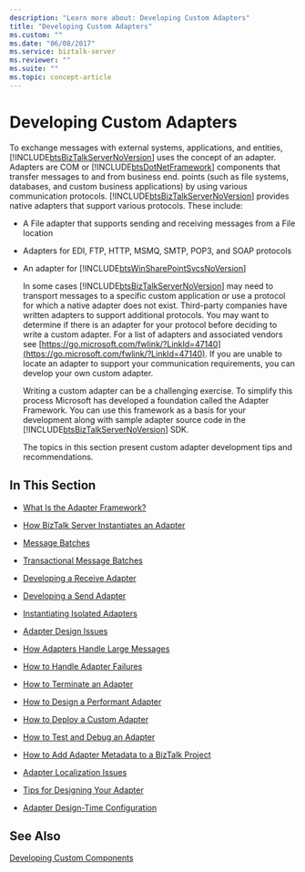 ```yaml
---
description: "Learn more about: Developing Custom Adapters"
title: "Developing Custom Adapters"
ms.custom: ""
ms.date: "06/08/2017"
ms.service: biztalk-server
ms.reviewer: ""
ms.suite: ""
ms.topic: concept-article
---
```

# Developing Custom Adapters
To exchange messages with external systems, applications, and entities, [!INCLUDE[btsBizTalkServerNoVersion](../includes/btsbiztalkservernoversion-md.md)] uses the concept of an adapter. Adapters are COM or [!INCLUDE[btsDotNetFramework](../includes/btsdotnetframework-md.md)] components that transfer messages to and from business end. points (such as file systems, databases, and custom business applications) by using various communication protocols. [!INCLUDE[btsBizTalkServerNoVersion](../includes/btsbiztalkservernoversion-md.md)] provides native adapters that support various protocols. These include:

- A File adapter that supports sending and receiving messages from a File location

- Adapters for EDI, FTP, HTTP, MSMQ, SMTP, POP3, and SOAP protocols

- An adapter for [!INCLUDE[btsWinSharePointSvcsNoVersion](../includes/btswinsharepointsvcsnoversion-md.md)]

  In some cases [!INCLUDE[btsBizTalkServerNoVersion](../includes/btsbiztalkservernoversion-md.md)] may need to transport messages to a specific custom application or use a protocol for which a native adapter does not exist. Third-party companies have written adapters to support additional protocols. You may want to determine if there is an adapter for your protocol before deciding to write a custom adapter. For a list of adapters and associated vendors see [https://go.microsoft.com/fwlink/?LinkId=47140](https://go.microsoft.com/fwlink/?LinkId=47140). If you are unable to locate an adapter to support your communication requirements, you can develop your own custom adapter.

  Writing a custom adapter can be a challenging exercise. To simplify this process Microsoft has developed a foundation called the Adapter Framework. You can use this framework as a basis for your development along with sample adapter source code in the [!INCLUDE[btsBizTalkServerNoVersion](../includes/btsbiztalkservernoversion-md.md)] SDK.

  The topics in this section present custom adapter development tips and recommendations.

## In This Section

-   [What Is the Adapter Framework?](../core/what-is-the-adapter-framework.md)

-   [How BizTalk Server Instantiates an Adapter](../core/how-biztalk-server-instantiates-an-adapter.md)

-   [Message Batches](../core/message-batches.md)

-   [Transactional Message Batches](../core/transactional-message-batches.md)

-   [Developing a Receive Adapter](../core/developing-a-receive-adapter.md)

-   [Developing a Send Adapter](../core/developing-a-send-adapter.md)

-   [Instantiating Isolated Adapters](../core/instantiating-isolated-adapters.md)

-   [Adapter Design Issues](../core/adapter-design-issues.md)

-   [How Adapters Handle Large Messages](../core/how-adapters-handle-large-messages.md)

-   [How to Handle Adapter Failures](../core/how-to-handle-adapter-failures.md)

-   [How to Terminate an Adapter](../core/how-to-terminate-an-adapter.md)

-   [How to Design a Performant Adapter](../core/how-to-design-a-performant-adapter.md)

-   [How to Deploy a Custom Adapter](../core/how-to-deploy-a-custom-adapter.md)

-   [How to Test and Debug an Adapter](../core/how-to-test-and-debug-an-adapter.md)

-   [How to Add Adapter Metadata to a BizTalk Project](../core/how-to-add-adapter-metadata-to-a-biztalk-project.md)

-   [Adapter Localization Issues](../core/adapter-localization-issues.md)

-   [Tips for Designing Your Adapter](../core/tips-for-designing-your-adapter.md)

-   [Adapter Design-Time Configuration](../core/adapter-design-time-configuration.md)

## See Also
 [Developing Custom Components](../core/developing-custom-components.md)
